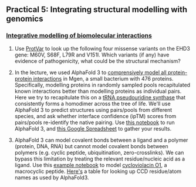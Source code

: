 ## Practical 5: Integrating structural modelling with genomics
### [Integrative modelling of biomolecular interactions](https://meetings.embo.org/event/25-biomol-interactions)

1. Use [ProtVar](https://www.ebi.ac.uk/ProtVar/) to look up the following four missense variants on the EHD3 gene:
M60V, S68F, L79R and V151I.
Which variants (if any) have evidence of pathogenicity, what could be the structural mechanism?

2. In the lecture, we used AlphaFold 3 to
[comprensively model all protein-protein interactions](https://www.biorxiv.org/content/10.1101/2025.07.01.662654v2) in Mgen, a small bacterium with 476 proteins.
Specifically, modelling proteins in randomly sampled pools recapitulated known interactions better than modelling proteins as individual pairs.
Here we try to recapitulate this on a
[tRNA pseudouridine synthase](https://www.sciencedirect.com/science/article/pii/S009286742400059X#figs3)
that consistently forms a homodimer across the tree of life.
We'll use AlphaFold 3 to predict structures using pairs/pools from different species, and ask whether interface confidence (ipTM) scores from pairs/pools re-identify the native pairing.
Use
[this notebook](https://colab.research.google.com/github/jurgjn/25-biomol-interactions/blob/master/pairs_vs_pools.ipynb)
to run AlphaFold 3, and
[this Google Spreadsheet](https://docs.google.com/spreadsheets/d/1qWjx0nrNOh3cBIgzZCWQJiLDXNKz5O-cidhW51z33MM/edit?usp=sharing)
to gather your results.

3. AlphaFold 3 can model covalent bonds between a ligand and a polymer (protein, DNA, RNA) but cannot model covalent bonds between polymers (e.g. cyclic peptide, ubiquitination, zero-crosslinks).
We can bypass this limitation by treating the relevant residue/nucleic acid as a ligand. 
Use this
[example notebook](https://colab.research.google.com/github/jurgjn/25-biomol-interactions/blob/master/polymer_bonds.ipynb)
to model
[cycloviolacin O1](https://www.rcsb.org/structure/1DF6),
a macrocyclic peptide.
[Here's](https://github.com/jurgjn/alphafold3-polymer-bonds/blob/main/NOTES.md#residuenucleotide-atom-names)
a table for looking up CCD residue/atom names as used by AlphaFold3.
